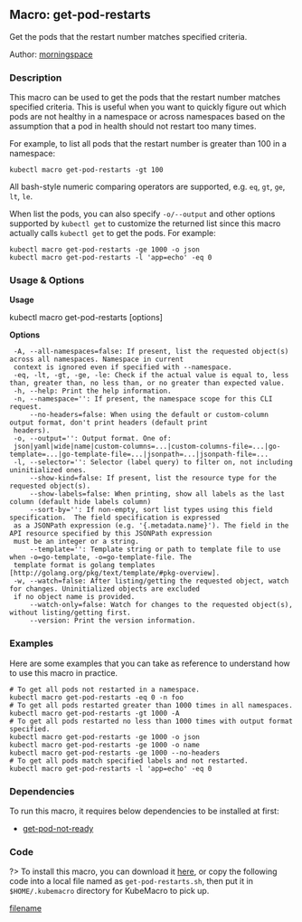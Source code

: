 ## Macro: get-pod-restarts

Get the pods that the restart number matches specified criteria.

Author: [morningspace](https://github.com/morningspace/)

<!-- tabs:start -->

### **Description**


This macro can be used to get the pods that the restart number matches specified criteria. This
is useful when you want to quickly figure out which pods are not healthy in a namespace or across
namespaces based on the assumption that a pod in health should not restart too many times.

For example, to list all pods that the restart number is greater than 100 in a namespace:
```shell
kubectl macro get-pod-restarts -gt 100
```

All bash-style numeric comparing operators are supported, e.g. `eq`, `gt`, `ge`, `lt`, `le`.

When list the pods, you can also specify `-o/--output` and other options supported by `kubectl get`
to customize the returned list since this macro actually calls `kubectl get` to get the pods. For
example:
```shell
kubectl macro get-pod-restarts -ge 1000 -o json
kubectl macro get-pod-restarts -l 'app=echo' -eq 0
```



### **Usage & Options**

**Usage**

kubectl macro get-pod-restarts [options]

**Options**

```
 -A, --all-namespaces=false: If present, list the requested object(s) across all namespaces. Namespace in current
 context is ignored even if specified with --namespace.
 -eq, -lt, -gt, -ge, -le: Check if the actual value is equal to, less than, greater than, no less than, or no greater than expected value.
 -h, --help: Print the help information.
 -n, --namespace='': If present, the namespace scope for this CLI request.
     --no-headers=false: When using the default or custom-column output format, don't print headers (default print
 headers).
 -o, --output='': Output format. One of:
 json|yaml|wide|name|custom-columns=...|custom-columns-file=...|go-template=...|go-template-file=...|jsonpath=...|jsonpath-file=...
 -l, --selector='': Selector (label query) to filter on, not including uninitialized ones.
     --show-kind=false: If present, list the resource type for the requested object(s).
     --show-labels=false: When printing, show all labels as the last column (default hide labels column)
     --sort-by='': If non-empty, sort list types using this field specification.  The field specification is expressed
 as a JSONPath expression (e.g. '{.metadata.name}'). The field in the API resource specified by this JSONPath expression
 must be an integer or a string.
     --template='': Template string or path to template file to use when -o=go-template, -o=go-template-file. The
 template format is golang templates [http://golang.org/pkg/text/template/#pkg-overview].
 -w, --watch=false: After listing/getting the requested object, watch for changes. Uninitialized objects are excluded
 if no object name is provided.
     --watch-only=false: Watch for changes to the requested object(s), without listing/getting first.
     --version: Print the version information.

```

### **Examples**

Here are some examples that you can take as reference to understand how to use this macro in practice.
```shell
# To get all pods not restarted in a namespace.
kubectl macro get-pod-restarts -eq 0 -n foo
# To get all pods restarted greater than 1000 times in all namespaces.
kubectl macro get-pod-restarts -gt 1000 -A
# To get all pods restarted no less than 1000 times with output format specified.
kubectl macro get-pod-restarts -ge 1000 -o json
kubectl macro get-pod-restarts -ge 1000 -o name
kubectl macro get-pod-restarts -ge 1000 --no-headers
# To get all pods match specified labels and not restarted.
kubectl macro get-pod-restarts -l 'app=echo' -eq 0

```

### **Dependencies**

To run this macro, it requires below dependencies to be installed at first:

* [get-pod-not-ready](docs/get-pod-not-ready.md)

### **Code**

?> To install this macro, you can download it [here](bin/get-pod-restarts.sh ':ignore get-pod-restarts'), or copy the following code into a local file named as `get-pod-restarts.sh`, then put it in `$HOME/.kubemacro` directory for KubeMacro to pick up.

[filename](../bin/get-pod-restarts.sh ':include :type=code shell')

<!-- tabs:end -->
